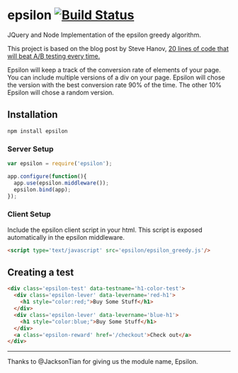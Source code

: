 epsilon [![Build Status](https://travis-ci.org/jamplify/epsilon.png)](http://travis-ci.org/https://travis-ci.org/jamplify/epsilon)
=======

JQuery and Node Implementation of the epsilon greedy algorithm.

This project is based on the blog post by Steve Hanov,
[20 lines of code that will beat A/B testing every time.](http://stevehanov.ca/blog/index.php?id=132)

Epsilon will keep a track of the conversion rate of elements of your page. You can include multiple versions
of a div on your page. Epsilon will chose the version with the best conversion rate 90% of the time. The
other 10% Epsilon will chose a random version.

Installation
------------

`npm install epsilon`


### Server Setup

``` javascript
var epsilon = require('epsilon');

app.configure(function(){
  app.use(epsilon.middleware());
  epsilon.bind(app);
});
```

### Client Setup

Include the epsilon client script in your html. This script is exposed automatically in the
epsilon middleware.

``` html
<script type='text/javascript' src='epsilon/epsilon_greedy.js'/>
```

Creating a test
---------------

``` html
<div class='epsilon-test' data-testname='h1-color-test'>
  <div class='epsilon-lever' data-levername='red-h1'>
    <h1 style="color:red;">Buy Some Stuff</h1>
  </div>
  <div class='epsilon-lever' data-levername='blue-h1'>
    <h1 style="color:blue;">Buy Some Stuff</h1>
  </div>
  <a class='epsilon-reward' href='/checkout'>Check out</a>
</div>
```

- - -
Thanks to @JacksonTian for giving us the module name, Epsilon.
